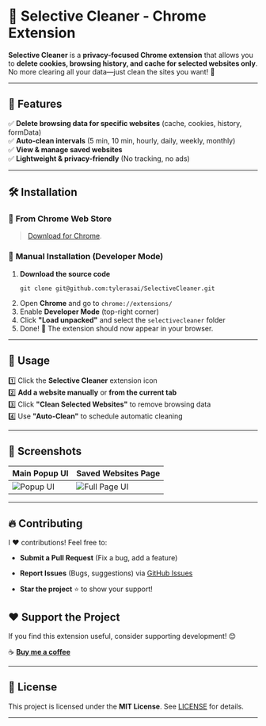 # 🧹 Selective Cleaner - Chrome Extension

**Selective Cleaner** is a **privacy-focused Chrome extension** that allows you to **delete cookies, browsing history, and cache for selected websites only**. No more clearing all your data—just clean the sites you want! 🚀

---

## 🎯 Features
✅ **Delete browsing data for specific websites** (cache, cookies, history, formData) <br/>
✅ **Auto-clean intervals** (5 min, 10 min, hourly, daily, weekly, monthly)  
✅ **View & manage saved websites**  
✅ **Lightweight & privacy-friendly** (No tracking, no ads)  

---

## 🛠️ Installation

### 🔹 **From Chrome Web Store**
> [Download for Chrome](https://chromewebstore.google.com/detail/selective-cleaner/fobpgbofooeiiiplngmekbhfbbdpbidh).

### 🔹 **Manual Installation (Developer Mode)**
1. **Download the source code**  
   ```
   git clone git@github.com:tylerasai/SelectiveCleaner.git
   ```
2. Open **Chrome** and go to `chrome://extensions/`
3. Enable **Developer Mode** (top-right corner)
4. Click **"Load unpacked"** and select the `selectivecleaner` folder
5. Done! 🎉 The extension should now appear in your browser.

---

## 📖 Usage
1️⃣ Click the **Selective Cleaner** extension icon  
2️⃣ **Add a website manually** or **from the current tab**  
3️⃣ Click **"Clean Selected Websites"** to remove browsing data  
4️⃣ Use **"Auto-Clean"** to schedule automatic cleaning  

---

## 📌 Screenshots
| Main Popup UI | Saved Websites Page |
|--------------|----------------|
| ![Popup UI](https://github.com/user-attachments/assets/080e22c2-ff88-47d7-9020-8f2f6ac87201) | ![Full Page UI](https://github.com/user-attachments/assets/5f0be878-6711-492b-b57b-c86368e6e41e) |

---

## 🔥 Contributing
I ❤️ contributions! Feel free to:
- **Submit a Pull Request** (Fix a bug, add a feature)

- **Report Issues** (Bugs, suggestions) via [GitHub Issues](https://github.com/tylerasai/SelectiveCleaner/issues)
- **Star the project** ⭐ to show your support!

## ❤️ Support the Project
If you find this extension useful, consider supporting development! 😊

☕ **[Buy me a coffee](https://www.paypal.com/donate/?business=RRGVSHUY2L8JQ&no_recurring=0&item_name=Support+the+Selective+Cleaner+Chrome+Extension&currency_code=CAD)**  

---

## 📜 License
This project is licensed under the **MIT License**. See [LICENSE](LICENSE) for details.

---
